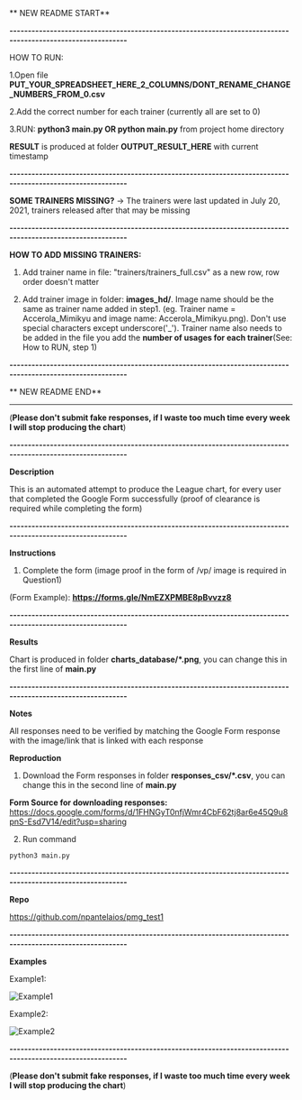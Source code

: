 ** NEW README START**

**------------------------------------------------------------------------------------------------------------**

HOW TO RUN:

1.Open file **PUT_YOUR_SPREADSHEET_HERE_2_COLUMNS/DONT_RENAME_CHANGE_NUMBERS_FROM_0.csv**

2.Add the correct number for each trainer (currently all are set to 0)

3.RUN: **python3 main.py OR python main.py** from project home directory

**RESULT** is produced at folder **OUTPUT_RESULT_HERE** with current timestamp

**------------------------------------------------------------------------------------------------------------**

**SOME TRAINERS MISSING?** -> The trainers were last updated in July 20, 2021, trainers released after that may be missing

**------------------------------------------------------------------------------------------------------------**

**HOW TO ADD MISSING TRAINERS:**

1. Add trainer name in file: "trainers/trainers_full.csv" as a new row, row order doesn't matter

2. Add trainer image in folder: **images_hd/**. Image name should be the same as trainer name added in step1. (eg. Trainer name = Accerola_Mimikyu and image name: Accerola_Mimikyu.png). Don't use special characters except underscore('_'). Trainer name also needs to be added in the file you add the **number of usages for each trainer**(See: How to RUN, step 1)

**------------------------------------------------------------------------------------------------------------**

** NEW README END**

---

(**Please don't submit fake responses, if I waste too much time every week I will stop producing the chart**)

**------------------------------------------------------------------------------------------------------------**

**Description**

This is an automated attempt to produce the League chart, for every user that completed the Google Form successfully (proof of clearance is required while completing the form)

**------------------------------------------------------------------------------------------------------------**

**Instructions**

1. Complete the form (image proof in the form of /vp/ image is required in Question1)

(Form Example): **https://forms.gle/NmEZXPMBE8pBvvzz8**

**------------------------------------------------------------------------------------------------------------**

**Results**

Chart is produced in folder **charts_database/\*.png**, you can change this in the first line of **main.py**

**------------------------------------------------------------------------------------------------------------**

**Notes**

All responses need to be verified by matching the Google Form response with the image/link that is linked with each response

**Reproduction**

1. Download the Form responses in folder **responses_csv/\*.csv**, you can change this in the second line of **main.py**

**Form Source for downloading responses:** https://docs.google.com/forms/d/1FHNGyT0nfjWmr4CbF62tj8ar6e45Q9u8pnS-Esd7V14/edit?usp=sharing

2. Run command

```
python3 main.py
```

**------------------------------------------------------------------------------------------------------------**

**Repo**

https://github.com/npantelaios/pmg_test1

**------------------------------------------------------------------------------------------------------------**

**Examples**

Example1:

![Example1](charts_database/example1.png?raw=true "Example1")

Example2:

![Example2](charts_database/example2.png?raw=true "Example2")

**------------------------------------------------------------------------------------------------------------**

(**Please don't submit fake responses, if I waste too much time every week I will stop producing the chart**)

